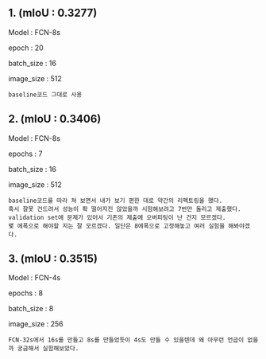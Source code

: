 


## 1. (mIoU : 0.3277)

Model : FCN-8s

epoch : 20

batch_size : 16

image_size : 512

    baseline코드 그대로 사용

## 2. (mIoU : 0.3406)

Model : FCN-8s

epochs : 7

batch_size : 16

image_size : 512

    baseline코드를 따라 쳐 보면서 내가 보기 편한 대로 약간의 리펙토링을 했다.
    혹시 잘못 건드려서 성능이 확 떨어지진 않았을까 시험해보려고 7번만 돌리고 제출했다.
    validation set에 문제가 있어서 기존의 제출에 오버피팅이 난 건지 모르겠다.
    몇 에폭으로 해야할 지는 잘 모르겠다. 일단은 8에폭으로 고정해놓고 여러 실험을 해봐야겠다.

## 3. (mIoU : 0.3515)

Model : FCN-4s

epochs : 8

batch_size : 8

image_size : 256

    FCN-32s에서 16s를 만들고 8s를 만들었듯이 4s도 만들 수 있을텐데 왜 아무런 언급이 없을까 궁금해서 실험해보았다.

